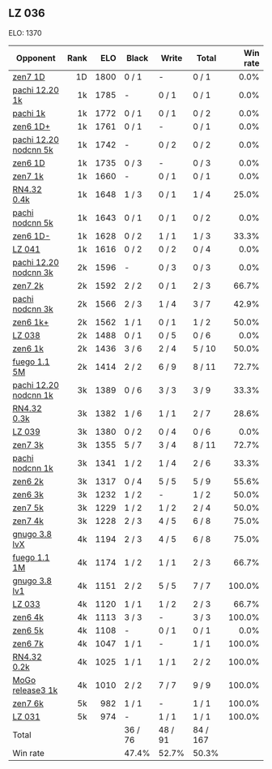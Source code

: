 ## LZ 036 ##

ELO: 1370

Opponent | Rank | ELO | Black | Write | Total | Win rate
---------|-----:|----:|-------|-------|-------|-------:
[zen7 1D](zen7%201D.md) | 1D | 1800 | 0 / 1 | - | 0 / 1 | 0.0%
[pachi 12.20 1k](pachi%2012.20%201k.md) | 1k | 1785 | - | 0 / 1 | 0 / 1 | 0.0%
[pachi 1k](pachi%201k.md) | 1k | 1772 | 0 / 1 | 0 / 1 | 0 / 2 | 0.0%
[zen6 1D+](zen6%201D+.md) | 1k | 1761 | 0 / 1 | - | 0 / 1 | 0.0%
[pachi 12.20 nodcnn 5k](pachi%2012.20%20nodcnn%205k.md) | 1k | 1742 | - | 0 / 2 | 0 / 2 | 0.0%
[zen6 1D](zen6%201D.md) | 1k | 1735 | 0 / 3 | - | 0 / 3 | 0.0%
[zen7 1k](zen7%201k.md) | 1k | 1660 | - | 0 / 1 | 0 / 1 | 0.0%
[RN4.32 0.4k](RN4.32%200.4k.md) | 1k | 1648 | 1 / 3 | 0 / 1 | 1 / 4 | 25.0%
[pachi nodcnn 5k](pachi%20nodcnn%205k.md) | 1k | 1643 | 0 / 1 | 0 / 1 | 0 / 2 | 0.0%
[zen6 1D-](zen6%201D-.md) | 1k | 1628 | 0 / 2 | 1 / 1 | 1 / 3 | 33.3%
[LZ 041](LZ%20041.md) | 1k | 1616 | 0 / 2 | 0 / 2 | 0 / 4 | 0.0%
[pachi 12.20 nodcnn 3k](pachi%2012.20%20nodcnn%203k.md) | 2k | 1596 | - | 0 / 3 | 0 / 3 | 0.0%
[zen7 2k](zen7%202k.md) | 2k | 1592 | 2 / 2 | 0 / 1 | 2 / 3 | 66.7%
[pachi nodcnn 3k](pachi%20nodcnn%203k.md) | 2k | 1566 | 2 / 3 | 1 / 4 | 3 / 7 | 42.9%
[zen6 1k+](zen6%201k+.md) | 2k | 1562 | 1 / 1 | 0 / 1 | 1 / 2 | 50.0%
[LZ 038](LZ%20038.md) | 2k | 1488 | 0 / 1 | 0 / 5 | 0 / 6 | 0.0%
[zen6 1k](zen6%201k.md) | 2k | 1436 | 3 / 6 | 2 / 4 | 5 / 10 | 50.0%
[fuego 1.1 5M](fuego%201.1%205M.md) | 2k | 1414 | 2 / 2 | 6 / 9 | 8 / 11 | 72.7%
[pachi 12.20 nodcnn 1k](pachi%2012.20%20nodcnn%201k.md) | 3k | 1389 | 0 / 6 | 3 / 3 | 3 / 9 | 33.3%
[RN4.32 0.3k](RN4.32%200.3k.md) | 3k | 1382 | 1 / 6 | 1 / 1 | 2 / 7 | 28.6%
[LZ 039](LZ%20039.md) | 3k | 1380 | 0 / 2 | 0 / 4 | 0 / 6 | 0.0%
[zen7 3k](zen7%203k.md) | 3k | 1355 | 5 / 7 | 3 / 4 | 8 / 11 | 72.7%
[pachi nodcnn 1k](pachi%20nodcnn%201k.md) | 3k | 1341 | 1 / 2 | 1 / 4 | 2 / 6 | 33.3%
[zen6 2k](zen6%202k.md) | 3k | 1317 | 0 / 4 | 5 / 5 | 5 / 9 | 55.6%
[zen6 3k](zen6%203k.md) | 3k | 1232 | 1 / 2 | - | 1 / 2 | 50.0%
[zen7 5k](zen7%205k.md) | 3k | 1229 | 1 / 2 | 1 / 2 | 2 / 4 | 50.0%
[zen7 4k](zen7%204k.md) | 3k | 1228 | 2 / 3 | 4 / 5 | 6 / 8 | 75.0%
[gnugo 3.8 lvX](gnugo%203.8%20lvX.md) | 4k | 1194 | 2 / 3 | 4 / 5 | 6 / 8 | 75.0%
[fuego 1.1 1M](fuego%201.1%201M.md) | 4k | 1174 | 1 / 2 | 1 / 1 | 2 / 3 | 66.7%
[gnugo 3.8 lv1](gnugo%203.8%20lv1.md) | 4k | 1151 | 2 / 2 | 5 / 5 | 7 / 7 | 100.0%
[LZ 033](LZ%20033.md) | 4k | 1120 | 1 / 1 | 1 / 2 | 2 / 3 | 66.7%
[zen6 4k](zen6%204k.md) | 4k | 1113 | 3 / 3 | - | 3 / 3 | 100.0%
[zen6 5k](zen6%205k.md) | 4k | 1108 | - | 0 / 1 | 0 / 1 | 0.0%
[zen6 7k](zen6%207k.md) | 4k | 1047 | 1 / 1 | - | 1 / 1 | 100.0%
[RN4.32 0.2k](RN4.32%200.2k.md) | 4k | 1025 | 1 / 1 | 1 / 1 | 2 / 2 | 100.0%
[MoGo release3 1k](MoGo%20release3%201k.md) | 4k | 1010 | 2 / 2 | 7 / 7 | 9 / 9 | 100.0%
[zen7 6k](zen7%206k.md) | 5k | 982 | 1 / 1 | - | 1 / 1 | 100.0%
[LZ 031](LZ%20031.md) | 5k | 974 | - | 1 / 1 | 1 / 1 | 100.0%
Total | | | 36 / 76 | 48 / 91 | 84 / 167 | 
Win rate| | | 47.4% | 52.7% | 50.3% | 
